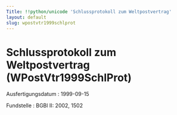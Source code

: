 ```yaml
---
Title: !!python/unicode 'Schlussprotokoll zum Weltpostvertrag'
layout: default
slug: wpostvtr1999schlprot
---
```


# Schlussprotokoll zum Weltpostvertrag (WPostVtr1999SchlProt)

Ausfertigungsdatum
:   1999-09-15

Fundstelle
:   BGBl II: 2002, 1502

